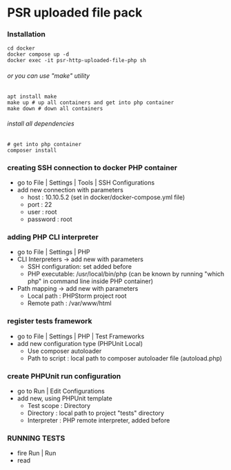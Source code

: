 # PSR uploaded file pack
### Installation
```
cd docker
docker compose up -d
docker exec -it psr-http-uploaded-file-php sh
```
###### or you can use "make" utility
```
apt install make
make up # up all containers and get into php container
make down # down all containers
```
###### install all dependencies
```
# get into php container
composer install
```
### creating SSH connection to docker PHP container
* go to File | Settings | Tools | SSH Configurations
* add new connection with parameters
  * host     : 10.10.5.2 (set in docker/docker-compose.yml file)
  * port     : 22
  * user     : root
  * password : root
### adding PHP CLI interpreter
* go to File | Settings | PHP
* CLI Interpreters -> add new with parameters
  * SSH configuration: set added before
  * PHP executable: /usr/local/bin/php
    (can be known by running "which php" in command line inside PHP container)
* Path mapping -> add new with parameters
  * Local path  : PHPStorm project root
  * Remote path : /var/www/html
### register tests framework
* go to File | Settings | PHP | Test Frameworks
* add new configuration type (PHPUnit Local)
  * Use composer autoloader
  * Path to script : local path to composer autoloader file (autoload.php)
### create PHPUnit run configuration
* go to Run | Edit Configurations
* add new, using PHPUnit template
  * Test scope   : Directory
  * Directory    : local path to project "tests" directory
  * Interpreter  : PHP remote interpreter, added before
### RUNNING TESTS
* fire Run | Run
* read